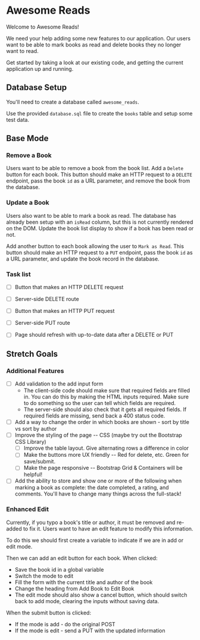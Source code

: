 # Awesome Reads

Welcome to Awesome Reads! 

We need your help adding some new features to our application. Our users want to be able to mark books as read and delete books they no longer want to read.

Get started by taking a look at our existing code, and getting the current application up and running.

## Database Setup

You'll need to create a database called `awesome_reads`. 

Use the provided `database.sql` file to create the `books` table and setup some test data.

## Base Mode

### Remove a Book

Users want to be able to remove a book from the book list.  Add a `Delete` button for each book. This button should make an HTTP request to a `DELETE` endpoint, pass the book `id` as a URL parameter, and remove the book from the database.

### Update a Book

Users also want to be able to mark a book as read. The database has already been setup with an `isRead` column, but this is not currently rendered on the DOM. Update the book list display to show if a book has been read or not. 

Add another button to each book allowing the user to `Mark as Read`. This button should make an HTTP request to a `PUT` endpoint, pass the book `id` as a URL parameter, and update the book record in the database.

### Task list

- [ ] Button that makes an HTTP DELETE request
- [ ] Server-side DELETE route 
- [ ] Button that makes an HTTP PUT request
- [ ] Server-side PUT route 
- [ ] Page should refresh with up-to-date data after a DELETE or PUT


## Stretch Goals

### Additional Features

- [ ] Add validation to the add input form
    - The client-side code should make sure that required fields are filled in. You can do this by making the HTML inputs required. Make sure to do something so the user can tell which fields are required. 
    - The server-side should also check that it gets all required fields. If required fields are missing, send back a 400 status code.
- [ ] Add a way to change the order in which books are shown - sort by title vs sort by author
- [ ] Improve the styling of the page -- CSS (maybe try out the Bootstrap CSS Library)
    - [ ] Improve the table layout. Give alternating rows a difference in color
    - [ ] Make the buttons more UX friendly -- Red for delete, etc. Green for save/submit. 
    - [ ] Make the page responsive -- Bootstrap Grid & Containers will be helpful!
- [ ] Add the ability to store and show one or more of the following when marking a book as complete: the date completed, a rating, and comments.  You'll have to change many things across the full-stack!

### Enhanced Edit

Currently, if you typo a book's title or author, it must be removed and re-added to fix it. Users want to have an edit feature to modify this information.

To do this we should first create a variable to indicate if we are in add or edit mode.

Then we can add an edit button for each book. When clicked:

- Save the book id in a global variable
- Switch the mode to edit
- Fill the form with the current title and author of the book
- Change the heading from Add Book to Edit Book
- The edit mode should also show a cancel button, which should switch back to add mode, clearing the inputs without saving data.

When the submit button is clicked:
- If the mode is add - do the original POST
- If the mode is edit - send a PUT with the updated information
